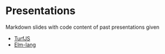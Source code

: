 # Presentations

Markdown slides with code content of past presentations given

* [TurfJS](turfjs)
* [Elm-lang](elm-lang)
